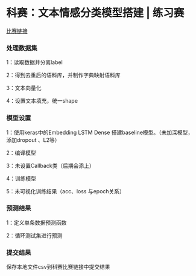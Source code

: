 # 科赛：文本情感分类模型搭建 | 练习赛

[比赛链接](https://www.kesci.com/home/competition/5c77ab9c1ce0af002b55af86/leaderboard)

### 处理数据集

1：读取数据并分离label

2：得到去重后的语料库，并制作字典映射语料库

3：文本向量化

4：设置文本填充，统一shape

### 模型设置

1：使用keras中的Embedding LSTM Dense 搭建baseline模型。（未加深模型，添加dropout 、L2等）

2：编译模型

3：未设置Callback类（后期会添上）

4：训练模型

5：未可视化训练结果（acc、loss 与epoch关系）

### 预测结果

1：定义单条数据预测函数

2：循环测试集进行预测

### 提交结果

保存本地文件csv到科赛比赛链接中提交结果



